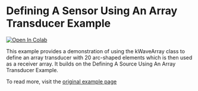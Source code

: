 # Defining A Sensor Using An Array Transducer Example

[![Open In Colab](https://colab.research.google.com/assets/colab-badge.svg)](https://colab.research.google.com/github/waltsims/k-wave-python/blob/master/examples/at_array_as_sensor/at_array_as_sensor.ipynb)

This example provides a demonstration of using the kWaveArray class to define an array transducer with 20 arc-shaped elements which is then used as a receiver array. It builds on the Defining A Source Using An Array Transducer Example.

To read more, visit the [original example page](http://www.k-wave.org/documentation/example_at_array_as_sensor.php)